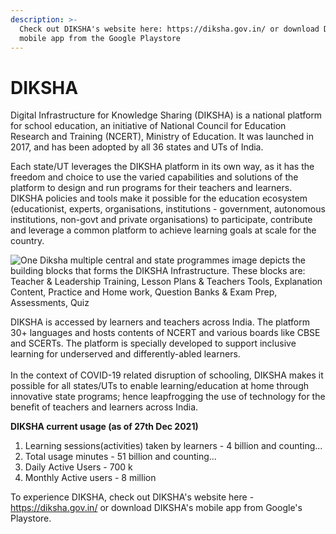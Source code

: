 ```yaml
---
description: >-
  Check out DIKSHA's website here: https://diksha.gov.in/ or download DIKSHA's
  mobile app from the Google Playstore
---
```


# DIKSHA

Digital Infrastructure for Knowledge Sharing (DIKSHA) is a national platform for school education, an initiative of National Council for Education Research and Training (NCERT), Ministry of Education. It was launched in 2017, and has been adopted by all 36 states and UTs of India.

Each state/UT leverages the DIKSHA platform in its own way, as it has the freedom and choice to use the varied capabilities and solutions of the platform to design and run programs for their teachers and learners. DIKSHA policies and tools make it possible for the education ecosystem (educationist, experts, organisations, institutions - government, autonomous institutions, non-govt and private organisations) to participate, contribute and leverage a common platform to achieve learning goals at scale for the country.

![One Diksha multiple central and state programmes image depicts the building blocks that forms the DIKSHA Infrastructure. These blocks are: Teacher & Leadership Training, Lesson Plans & Teachers Tools, Explanation Content, Practice and Home work, Question Banks & Exam Prep, Assessments, Quiz](https://diksha.gov.in/assets/diksha-mission/One\_DIKSHA\_multiple\_Central\_and\_State\_programmes.jpg)

DIKSHA is accessed by learners and teachers across India. The platform 30+ languages and hosts contents of NCERT and various boards like CBSE and SCERTs. The platform is specially developed to support inclusive learning for underserved and differently-abled learners.\
\
In the context of COVID-19 related disruption of schooling, DIKSHA makes it possible for all states/UTs to enable learning/education at home through innovative state programs; hence leapfrogging the use of technology for the benefit of teachers and learners across India.

**DIKSHA current usage (as of 27th Dec 2021)**

1. Learning sessions(activities) taken by learners - 4 billion and counting...
2. Total usage minutes - 51 billion and counting...
3. Daily Active Users - 700 k
4. Monthly Active users - 8 million

To experience DIKSHA, check out DIKSHA's website here - https://diksha.gov.in/ or download DIKSHA's mobile app from Google's Playstore.
